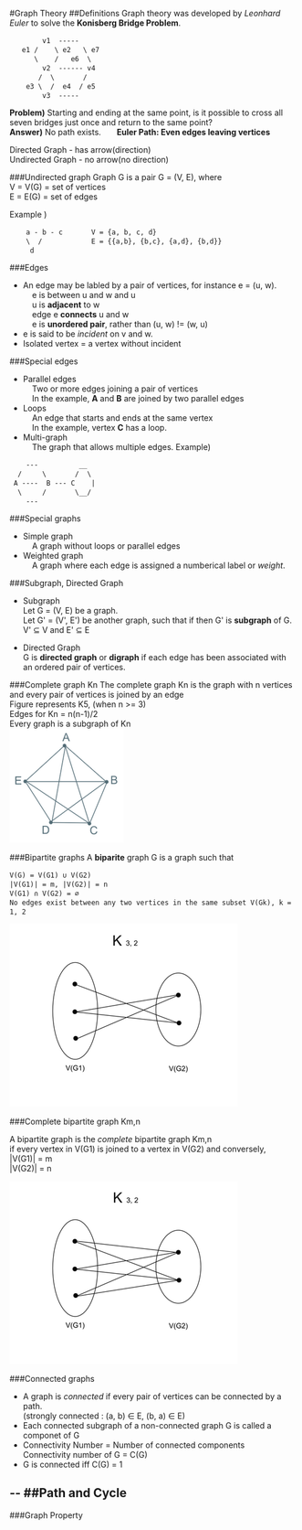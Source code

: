 #Graph Theory
##Definitions
Graph theory was developed by *Leonhard Euler* to solve the **Konisberg Bridge Problem**.

```
	    v1  -----
   e1 /    \ e2   \ e7
      \    /   e6  \
		v2  ------ v4
       /  \       /
    e3 \  /  e4  / e5
        v3  -----

```
**Problem)** Starting and ending at the same point, is it possible to cross all seven bridges just once and return to the same point?  
**Answer)** No path exists. &nbsp;&nbsp;&nbsp;&nbsp;&nbsp;&nbsp;**Euler Path: Even edges leaving vertices**  

Directed Graph - has arrow(direction)  
Undirected Graph - no arrow(no direction)

###Undirected graph
Graph G is a pair G = (V, E), where  
V = V(G) = set of vertices  
E = E(G) = set of edges

Example )  
```
	a - b - c		V = {a, b, c, d}
	\  /			E = {{a,b}, {b,c}, {a,d}, {b,d}}
	 d
```

###Edges
- An edge may be labled by a pair of vertices, for instance e = (u, w).  
&nbsp;&nbsp;&nbsp;&nbsp;e is between u and w and u  
&nbsp;&nbsp;&nbsp;&nbsp;u is **adjacent** to w  
&nbsp;&nbsp;&nbsp;&nbsp;edge e **connects** u and w  
&nbsp;&nbsp;&nbsp;&nbsp;e is **unordered pair**, rather than (u, w) != (w, u)
- e is said to be *incident* on v and w.
- Isolated vertex = a vertex without incident

###Special edges
- Parallel edges  
&nbsp;&nbsp;&nbsp;&nbsp;Two or more edges joining a pair of vertices  
&nbsp;&nbsp;&nbsp;&nbsp;In the example, **A** and **B** are joined by two parallel edges
- Loops  
&nbsp;&nbsp;&nbsp;&nbsp;An edge that starts and ends at the same vertex  
&nbsp;&nbsp;&nbsp;&nbsp;In the example, vertex **C** has a loop.  
- Multi-graph  
&nbsp;&nbsp;&nbsp;&nbsp;The graph that allows multiple edges.
Example) 
```
    ---          __
  /     \       /  \
 A ----  B --- C    |
  \     /       \__/
    ---
```
###Special graphs
- Simple graph  
&nbsp;&nbsp;&nbsp;&nbsp;A graph without loops or parallel edges  
- Weighted graph  
&nbsp;&nbsp;&nbsp;&nbsp;A graph where each edge is assigned a numberical label or *weight*.

###Subgraph, Directed Graph
- Subgraph  
Let G = (V, E) be a graph.  
Let G' = (V', E') be another graph, such that if then G' is **subgraph** of G.  
V' ⊆ V and E' ⊆ E

- Directed Graph  
G is **directed graph** or **digraph** if each edge has been associated with an ordered pair of vertices.

###Complete graph Kn
The complete graph Kn is the graph with n vertices and every pair of vertices is joined by an edge  
Figure represents K5, (when n >= 3)  
Edges for Kn = n(n-1)/2  
Every graph is a subgraph of Kn  
![img](./img/complete_graph.png )

###Bipartite graphs
A **biparite** graph G is a graph such that 
```
V(G) = V(G1) ∪ V(G2)
|V(G1)| = m, |V(G2)| = n
V(G1) ∩ V(G2) = ∅
No edges exist between any two vertices in the same subset V(Gk), k = 1, 2
```
![img](./img/bipartite_graph.png)

###Complete bipartite graph Km,n

A bipartite graph is the *complete* bipartite graph Km,n   
if every vertex in V(G1) is joined to a vertex in V(G2) and conversely,  
|V(G1)| = m  
|V(G2)| = n

![img](./img/complete_bipartite_graph.png)

###Connected graphs
- A graph is *connected* if every pair of vertices can be connected by a path.  
(strongly connected : (a, b) ∈ E, (b, a) ∈ E)   
- Each connected subgraph of a non-connected graph G is called a componet of G  
- Connectivity Number = Number of connected components  
Connectivity number of G = C(G)
- G is connected iff C(G) = 1


--
##Path and Cycle
--
###Graph Property
